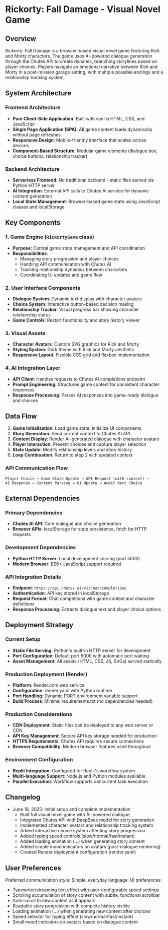 # Rickorty: Fall Damage - Visual Novel Game

## Overview

Rickorty: Fall Damage is a browser-based visual novel game featuring Rick and Morty characters. The game uses AI-powered dialogue generation through the Chutes API to create dynamic, branching storylines based on player choices. Players navigate an emotional narrative between Rick and Morty in a post-mission garage setting, with multiple possible endings and a relationship tracking system.

## System Architecture

### Frontend Architecture
- **Pure Client-Side Application**: Built with vanilla HTML, CSS, and JavaScript
- **Single Page Application (SPA)**: All game content loads dynamically without page refreshes
- **Responsive Design**: Mobile-friendly interface that scales across devices
- **Component-Based Structure**: Modular game elements (dialogue box, choice buttons, relationship tracker)

### Backend Architecture
- **Serverless Frontend**: No traditional backend - static files served via Python HTTP server
- **AI Integration**: External API calls to Chutes AI service for dynamic content generation
- **Local State Management**: Browser-based game state using JavaScript classes and localStorage

## Key Components

### 1. Game Engine (`RickortyGame` class)
- **Purpose**: Central game state management and API coordination
- **Responsibilities**: 
  - Managing story progression and player choices
  - Handling API communication with Chutes AI
  - Tracking relationship dynamics between characters
  - Coordinating UI updates and game flow

### 2. User Interface Components
- **Dialogue System**: Dynamic text display with character avatars
- **Choice System**: Interactive button-based decision making
- **Relationship Tracker**: Visual progress bar showing character relationship status
- **Game Controls**: Restart functionality and story history viewer

### 3. Visual Assets
- **Character Avatars**: Custom SVG graphics for Rick and Morty
- **Styling System**: Dark theme with Rick and Morty aesthetic
- **Responsive Layout**: Flexible CSS grid and flexbox implementation

### 4. AI Integration Layer
- **API Client**: Handles requests to Chutes AI completions endpoint
- **Prompt Engineering**: Structures game context for consistent character responses
- **Response Processing**: Parses AI responses into game-ready dialogue and choices

## Data Flow

1. **Game Initialization**: Load game state, initialize UI components
2. **Story Generation**: Send current context to Chutes AI API
3. **Content Display**: Render AI-generated dialogue with character avatars
4. **Player Interaction**: Present choices and capture player selection
5. **State Update**: Modify relationship levels and story history
6. **Loop Continuation**: Return to step 2 with updated context

### API Communication Flow
```
Player Choice → Game State Update → API Request (with context) → 
AI Response → Content Parsing → UI Update → Await Next Choice
```

## External Dependencies

### Primary Dependencies
- **Chutes AI API**: Core dialogue and choice generation
- **Browser APIs**: localStorage for state persistence, fetch for HTTP requests

### Development Dependencies
- **Python HTTP Server**: Local development serving (port 5000)
- **Modern Browser**: ES6+ JavaScript support required

### API Integration Details
- **Endpoint**: `https://api.chutes.ai/v1/chat/completions`
- **Authentication**: API key stored in localStorage
- **Request Format**: Chat completions with game context and character definitions
- **Response Processing**: Extracts dialogue text and player choice options

## Deployment Strategy

### Current Setup
- **Static File Serving**: Python's built-in HTTP server for development
- **Port Configuration**: Default port 5000 with automatic port waiting
- **Asset Management**: All assets (HTML, CSS, JS, SVGs) served statically

### Production Deployment (Render)
- **Platform**: Render.com web service
- **Configuration**: render.yaml with Python runtime
- **Port Handling**: Dynamic PORT environment variable support
- **Build Process**: Minimal requirements.txt (no dependencies needed)

### Production Considerations
- **CDN Deployment**: Static files can be deployed to any web server or CDN
- **API Key Management**: Secure API key storage needed for production
- **HTTPS Requirements**: Chutes API requires secure connections
- **Browser Compatibility**: Modern browser features used throughout

### Environment Configuration
- **Replit Integration**: Configured for Replit's workflow system
- **Multi-language Support**: Node.js and Python modules available
- **Parallel Execution**: Workflow supports concurrent task execution

## Changelog
- June 18, 2025: Initial setup and complete implementation
  - Built full visual novel game with AI-powered dialogue
  - Integrated Chutes API with DeepSeek model for story generation
  - Implemented character avatars and relationship tracking system
  - Added interactive choice system affecting story progression
  - Added typing speed controls (slow/normal/fast/instant)
  - Added loading animation (...) when generating story content
  - Added simple mood indicators on avatars (post-dialogue rendering)
  - Created Render deployment configuration (render.yaml)

## User Preferences

Preferred communication style: Simple, everyday language.
UI preferences: 
- Typewriter/streaming text effect with user-configurable speed settings
- Scrolling accumulation of story content with subtle, functional scrollbar
- Auto-scroll to new content as it appears
- Readable story progression with complete history visible
- Loading animation (...) when generating new content after choices
- Speed selector for typing effect (slow/normal/fast/instant)
- Small mood indicators on avatars based on dialogue content